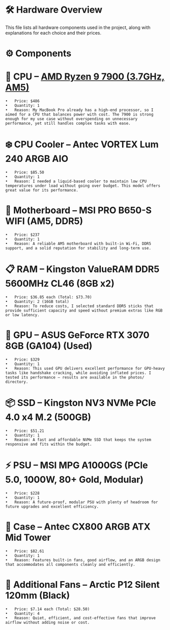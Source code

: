 # 🛠️ Hardware Overview

This file lists all hardware components used in the project, along with explanations for each choice and their prices.

# ⚙️ Components

# 🧠 CPU – [AMD Ryzen 9 7900 (3.7GHz, AM5)](https://ksp.co.il/mob/item/247019?s_source=share)
	•	Price: $486
	•	Quantity: 1
	•	Reason: My MacBook Pro already has a high-end processor, so I aimed for a CPU that balances power with cost. The 7900 is strong enough for my use case without overspending on unnecessary performance, yet still handles complex tasks with ease.

# ❄️ CPU Cooler – Antec VORTEX Lum 240 ARGB AIO
	•	Price: $85.50
	•	Quantity: 1
	•	Reason: I needed a liquid-based cooler to maintain low CPU temperatures under load without going over budget. This model offers great value for its performance.

# 🧩 Motherboard – MSI PRO B650-S WIFI (AM5, DDR5)
	•	Price: $237
	•	Quantity: 1
	•	Reason: A reliable AM5 motherboard with built-in Wi-Fi, DDR5 support, and a solid reputation for stability and long-term use.

# 📋 RAM – Kingston ValueRAM DDR5 5600MHz CL46 (8GB x2)
	•	Price: $36.85 each (Total: $73.70)
	•	Quantity: 2 (16GB total)
	•	Reason: To reduce costs, I selected standard DDR5 sticks that provide sufficient capacity and speed without premium extras like RGB or low latency.

# 🎥 GPU – ASUS GeForce RTX 3070 8GB (GA104) (Used)
	•	Price: $329
	•	Quantity: 1
	•	Reason: This used GPU delivers excellent performance for GPU-heavy tasks like handshake cracking, while avoiding inflated prices. I tested its performance — results are available in the photos/ directory.

# 📦 SSD – Kingston NV3 NVMe PCIe 4.0 x4 M.2 (500GB)
	•	Price: $51.21
	•	Quantity: 1
	•	Reason: A fast and affordable NVMe SSD that keeps the system responsive and fits within the budget.

# ⚡ PSU – MSI MPG A1000GS (PCIe 5.0, 1000W, 80+ Gold, Modular)
	•	Price: $228
	•	Quantity: 1
	•	Reason: A future-proof, modular PSU with plenty of headroom for future upgrades and excellent efficiency.

# 🧰 Case – Antec CX800 ARGB ATX Mid Tower
	•	Price: $82.61
	•	Quantity: 1
	•	Reason: Features built-in fans, good airflow, and an ARGB design that accommodates all components cleanly and efficiently.

# 🪭 Additional Fans – Arctic P12 Silent 120mm (Black)
	•	Price: $7.14 each (Total: $28.50)
	•	Quantity: 4
	•	Reason: Quiet, efficient, and cost-effective fans that improve airflow without adding noise or cost.